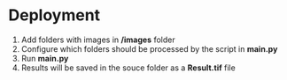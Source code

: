 # Deployment

1. Add folders with images in <b>/images</b> folder
2. Configure which folders should be processed by the script in <b>main.py</b>
3. Run <b>main.py</b> 
4. Results will be saved in the souce folder as a <b>Result.tif</b> file
